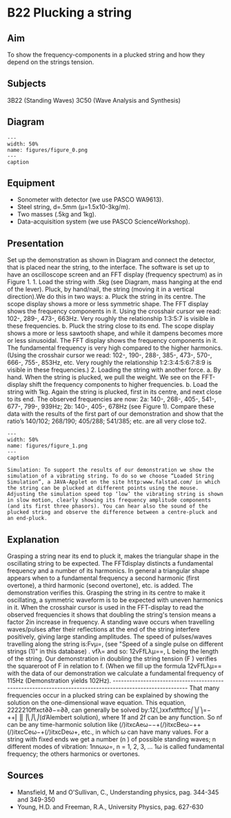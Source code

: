 # B22 Plucking a string 
     
  
## Aim   
 To show the frequency-components in a plucked string and how they depend on the strings tension.    
  
## Subjects   
 3B22 (Standing Waves) 3C50 (Wave Analysis and Synthesis)   
  
## Diagram   
   
```{figure} figures/figure_0.png  
---  
width: 50%  
name: figures/figure_0.png  
---  
caption  
``` 
     
  
## Equipment   
 
 *  Sonometer with detector (we use PASCO WA9613). 
 *  Steel string, d=.5mm (μ=1.5x10-3kg/m). 
 *  Two masses (.5kg and 1kg). 
 *  Data-acquisition system (we use PASCO ScienceWorkshop).
      
  
## Presentation   
 Set up the demonstration as shown in Diagram and connect the detector, that is placed near the string, to the interface. The software is set up to have an oscilloscope screen and an FFT display (frequency spectrum) as in Figure 1. 1. Load the string with .5kg (see Diagram, mass hanging at the end of the lever). Pluck, by hand/nail, the string (moving it in a vertical direction).We do this in two ways:  a.  Pluck the string in its centre. The scope display shows a more or less symmetric shape. The FFT display shows the frequency components in it. Using the crosshair cursor we read: 102-, 289-,  473-, 663Hz. Very roughly the relationship 1:3:5:7 is visible in these frequencies. b. Pluck the string close to its end.  The scope display shows a more or less sawtooth shape, and while it dampens becomes more or less sinusoidal. The FFT display shows the frequency components in it. The fundamental frequency is very high compared to the higher harmonics. (Using the crosshair cursor we read: 102-, 190-, 288-, 385-, 473-, 570-, 666-, 755-, 853Hz, etc. Very roughly the relationship 1:2:3:4:5:6:7:8:9 is visible in these frequencies.) 2. Loading the string with another force.       a.  By hand. When the string is plucked, we pull the weight. We see on the FFT-display shift the frequency components to higher frequencies.       b. Load the string with 1kg. Again the string is plucked, first in its centre, and next close to its end. The observed frequencies are now: 2a: 140-, 268-, 405-, 541-, 677-, 799-, 939Hz; 2b: 140-, 405-, 678Hz (see Figure 1). Compare these data with the results of the first part of our demonstration and show that the ratio’s 140/102; 268/190; 405/288; 541/385; etc. are all very close to2.   
```{figure} figures/figure_1.png  
---  
width: 50%  
name: figures/figure_1.png  
---  
caption  
``` 
    Simulation: To support the results of our demonstration we show the simulation of a vibrating string. To do so we choose “Loaded String Simulation”, a JAVA-Applet on the site http:www.falstad.com/ in which the string can be plucked at different points using the mouse. Adjusting the simulation speed top ‘low’ the vibrating string is shown in slow motion, clearly showing its frequency amplitude components (and its first three phasors). You can hear also the sound of the plucked string and observe the difference between a centre-pluck and an end-pluck.   
  
## Explanation   
 Grasping a string near its end to pluck it, makes the triangular shape in the oscillating string to be expected. The FFTdisplay distincts a fundamental frequency and a number of its harmonics. In general a triangular shape appears when to a fundamental frequency a second harmonic (first overtone), a third harmonic (second overtone), etc. is added. The demonstration verifies this. Grasping the string in its centre to make it oscillating, a symmetric waveform is to be expected with uneven harmonics in it. When the crosshair cursor is used in the FFT-display to read the observed frequencies it shows that doubling the string's tension means a factor 2in increase in frequency.  A standing wave occurs when travelling waves/pulses after their reflections at the end of the string interfere positively, giving large standing amplitudes. The speed of pulses/waves travelling along the string is:Fvμ=, (see "Speed of a single pulse on different strings (1)" in this database) . vfλ= and so: 12vFfLλμ==, L being the length of the string. Our demonstration in doubling the string tension (F ) verifies the squareroot of F  in relation to f. (When we fill up the formula 12vFfLλμ== with the data of our demonstration we calculate a fundamental frequency of 115Hz (Demonstration yields 102Hz).  --------------------------------------------------------------------------------------------------------- That many frequencies occur in a plucked string can be explained by showing the solution on the one-dimensional wave equation. This equation, 2222210ffxct∂∂−=∂∂, can generally be solved by:12(,)xxfxtftftcc⎛⎞⎛⎞=−++⎜⎟⎜⎟⎝⎠⎝⎠(d’Alembert solution), where 1f and 2f can be any function. So nf can be any time-harmonic solution like (/)itxcAeω−−+(/)itxcBeω−++(/)itxcCeω−+(/)itxcDeω+, etc., in which ω can have many values. For a string with fixed ends we get a number (n ) of possible standing waves; n different modes of vibration: 1nnωω=, n = 1, 2, 3, … 1ω is called fundamental frequency; the others harmonics or overtones.   
  
## Sources   
 
 *  Mansfield, M and O'Sullivan, C., Understanding physics, pag. 344-345 and 349-350 
 *  Young, H.D. and Freeman, R.A., University Physics, pag. 627-630
 